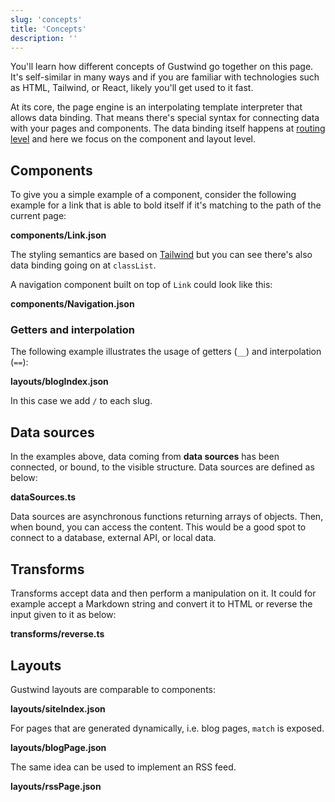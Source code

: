 ```yaml
---
slug: 'concepts'
title: 'Concepts'
description: ''
---
```

You'll learn how different concepts of Gustwind go together on this page. It's self-similar in many ways and if you are familiar with technologies such as HTML, Tailwind, or React, likely you'll get used to it fast.

At its core, the page engine is an interpolating template interpreter that allows data binding. That means there's special syntax for connecting data with your pages and components. The data binding itself happens at [routing level](/routing/) and here we focus on the component and layout level.

## Components

To give you a simple example of a component, consider the following example for a link that is able to bold itself if it's matching to the path of the current page:

**components/Link.json**

[<file>](site/components/Link.json)


The styling semantics are based on [Tailwind](https://tailwindcss.com/) but you can see there's also data binding going on at `classList`.

A navigation component built on top of `Link` could look like this:

**components/Navigation.json**

[<file>](site/components/Navigation.json)


### Getters and interpolation

The following example illustrates the usage of getters (`__`) and interpolation (`==`):

**layouts/blogIndex.json**

[<file>](site/layouts/blogIndex.json)

In this case we add `/` to each slug.

## Data sources

In the examples above, data coming from **data sources** has been connected, or bound, to the visible structure. Data sources are defined as below:

**dataSources.ts**

[<file>](site/dataSources.ts)

Data sources are asynchronous functions returning arrays of objects. Then, when bound, you
can access the content. This would be a good spot to connect to a database,
external API, or local data.

## Transforms

Transforms accept data and then perform a manipulation on it. It could for example accept a Markdown string and convert it to HTML or reverse the input given to it as below:

**transforms/reverse.ts**

[<file>](site/transforms/reverse.ts)

## Layouts

Gustwind layouts are comparable to components:

**layouts/siteIndex.json**

[<file>](site/layouts/siteIndex.json)

For pages that are generated dynamically, i.e. blog pages, `match` is exposed.

**layouts/blogPage.json**

[<file>](site/layouts/blogPage.json)

The same idea can be used to implement an RSS feed.

**layouts/rssPage.json**

[<file>](site/layouts/rssPage.json)

